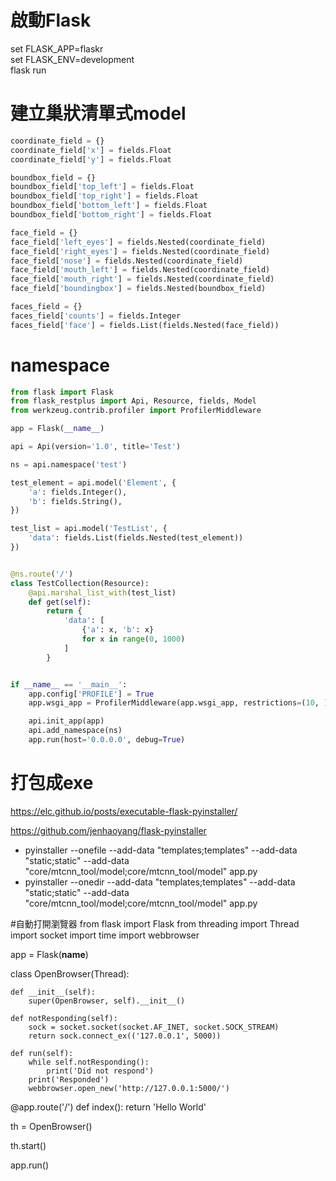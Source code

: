 # 啟動Flask

set FLASK_APP=flaskr</br>
set FLASK_ENV=development</br>
flask run</br>


# 建立巢狀清單式model
```python
coordinate_field = {}
coordinate_field['x'] = fields.Float
coordinate_field['y'] = fields.Float

boundbox_field = {}
boundbox_field['top_left'] = fields.Float
boundbox_field['top_right'] = fields.Float
boundbox_field['bottom_left'] = fields.Float
boundbox_field['bottom_right'] = fields.Float

face_field = {}
face_field['left_eyes'] = fields.Nested(coordinate_field)
face_field['right_eyes'] = fields.Nested(coordinate_field)
face_field['nose'] = fields.Nested(coordinate_field)
face_field['mouth_left'] = fields.Nested(coordinate_field)
face_field['mouth_right'] = fields.Nested(coordinate_field)
face_field['boundingbox'] = fields.Nested(boundbox_field)

faces_field = {}
faces_field['counts'] = fields.Integer
faces_field['face'] = fields.List(fields.Nested(face_field))
```

# namespace
```python
from flask import Flask
from flask_restplus import Api, Resource, fields, Model
from werkzeug.contrib.profiler import ProfilerMiddleware

app = Flask(__name__)

api = Api(version='1.0', title='Test')

ns = api.namespace('test')

test_element = api.model('Element', {
    'a': fields.Integer(),
    'b': fields.String(),
})

test_list = api.model('TestList', {
    'data': fields.List(fields.Nested(test_element))
})


@ns.route('/')
class TestCollection(Resource):
    @api.marshal_list_with(test_list)
    def get(self):
        return {
            'data': [
                {'a': x, 'b': x}
                for x in range(0, 1000)
            ]
        }


if __name__ == '__main__':
    app.config['PROFILE'] = True
    app.wsgi_app = ProfilerMiddleware(app.wsgi_app, restrictions=(10, ))

    api.init_app(app)
    api.add_namespace(ns)
    app.run(host='0.0.0.0', debug=True)
```

# 打包成exe
https://elc.github.io/posts/executable-flask-pyinstaller/

https://github.com/jenhaoyang/flask-pyinstaller

* pyinstaller --onefile --add-data "templates;templates" --add-data "static;static" --add-data "core/mtcnn_tool/model;core/mtcnn_tool/model" app.py
* pyinstaller --onedir --add-data "templates;templates" --add-data "static;static" --add-data "core/mtcnn_tool/model;core/mtcnn_tool/model" app.py

#自動打開瀏覽器
from flask import Flask
from threading import Thread
import socket
import time
import webbrowser


app = Flask(__name__)

class OpenBrowser(Thread):

    def __init__(self):
        super(OpenBrowser, self).__init__()

    def notResponding(self):
        sock = socket.socket(socket.AF_INET, socket.SOCK_STREAM)
        return sock.connect_ex(('127.0.0.1', 5000))

    def run(self):
        while self.notResponding():
            print('Did not respond')
        print('Responded')
        webbrowser.open_new('http://127.0.0.1:5000/') 

@app.route('/')
def index():
    return 'Hello World'

th = OpenBrowser()

th.start()

app.run()

